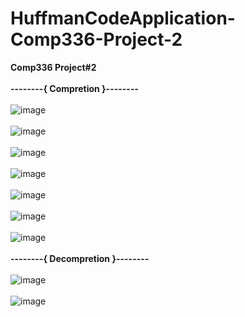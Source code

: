 # HuffmanCodeApplication-Comp336-Project-2
**Comp336 Project#2**
<br><br>
**--------{ Compretion }--------**
<br><br>
![image](https://user-images.githubusercontent.com/102483320/227711476-cf3fe64c-c6d6-431c-8029-ca7fbfd9c8af.png)
<br><br>
![image](https://user-images.githubusercontent.com/102483320/227711487-36574f01-a4cb-4fe2-b6b7-c779596f4d5a.png)
<br><br>
![image](https://user-images.githubusercontent.com/102483320/227711491-eef61291-5712-48e7-826c-98b7ecf0a3e9.png)
<br><br>
![image](https://user-images.githubusercontent.com/102483320/227711496-eecc2ce8-ea2f-4447-9bc6-6a0d86a50cd1.png)
<br><br>
![image](https://user-images.githubusercontent.com/102483320/227711498-968da9e3-4a7d-4f1f-ac82-fa7ad8b9d6c9.png)
<br><br>
![image](https://user-images.githubusercontent.com/102483320/227711503-c8f3d4ad-465b-4dbb-a32b-9b487fb8c5fa.png)
<br><br>
![image](https://user-images.githubusercontent.com/102483320/227711506-aa8073c6-7548-4bca-94ae-cb3f760a2d7f.png)
<br><br>
**--------{ Decompretion }--------**
<br><br>
![image](https://user-images.githubusercontent.com/102483320/227711511-42ccd251-853f-4537-9167-0c111da81a1f.png)
<br><br>
![image](https://user-images.githubusercontent.com/102483320/227711592-08cf4ea7-81d6-4f3c-9407-13bb5c413f4b.png)
<br><br>
